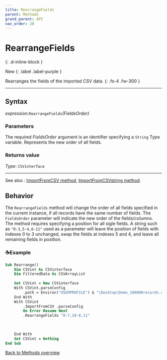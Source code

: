```yaml
---
title: RearrangeFields
parent: Methods
grand_parent: API
nav_order: 20
---
```


# RearrangeFields
{: .d-inline-block }

New
{: .label .label-purple }

Rearranges the fields of the imported CSV data.
{: .fs-4 .fw-300 }

---

## Syntax

*expression*.`RearrangeFields`*(FieldsOrder)*

### Parameters

The required *FieldsOrder* argument is an identifier specifying a `String` Type variable. Represents the new order of all fields.

### Returns value

*Type*: `CSVinterface`

---

See also
: [ImportFromCSV method](https://ws-garcia.github.io/VBA-CSV-interface/api/methods/importfromcsv.html), [ImportFromCSVstring method](https://ws-garcia.github.io/VBA-CSV-interface/api/methods/importfromcsvstring.html).

## Behavior

The `RearrangeFields` method will change the order of all fields specified in the current instance, if all records have the same number of fields. The `FieldsOrder` parameter will indicate the new order of the fields/columns. The method requires specifying a position for all sigle fields. A string such as `"0-3,5-4,6-11"` used as a parameter will leave the position of fields with indexes 0 to 3 unchanged, swap the fields at indexes 5 and 4, and leave all remaining fields in position. 

### ☕Example

```vb
Sub Rearrange()
    Dim CSVint As CSVinterface
    Dim FilteredData As CSVArrayList
    
    Set CSVint = New CSVinterface
    With CSVint.parseConfig
        .path = Environ("USERPROFILE") & "\Desktop\Demo_100000records.csv"
    End With
    With CSVint
        .ImportFromCSV .parseConfig
        On Error Resume Next
        .RearrangeFields "0-7,10-8,11"                                      'Leave unchanged fields at indexes from
                                                                            '0 to 7, swap the field at index 8 and 10.
                                                                            'Field at index 9 and 11 remain in its
                                                                            'position.
    End With
    Set CSVint = Nothing
End Sub
```

[Back to Methods overview](https://ws-garcia.github.io/VBA-CSV-interface/api/methods/)
